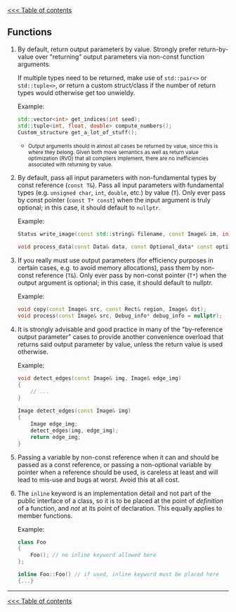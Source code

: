 [<<< Table of contents](../README.md)

## Functions

1. By default, return output parameters by value. Strongly prefer return-by-value over "returning" output parameters via non-const function arguments.

    If multiple types need to be returned, make use of `std::pair<>` or `std::tuple<>`, or return a custom struct/class if the number of return types would otherwise get too unwieldy.

    Example:
  
    ```cpp
    std::vector<int> get_indices(int seed);
    std::tuple<int, float, double> compute_numbers();
    Custom_structure get_a_lot_of_stuff();
    ```

    - <small>Output arguments should in almost all cases be returned by value, since this is where they belong. Given both move semantics as well as return value optimization (RVO) that all compilers implement, there are no inefficiencies associated with returning by value.</small>

2. By default, pass all input parameters with non-fundamental types by const reference (`const T&`). Pass all input parameters with fundamental types (e.g. `unsigned char`, `int`, `double`, etc.) by value (`T`).
    Only ever pass by const pointer (`const T* const`) when the input argument is truly optional; in this case, it should default to `nullptr`.

    Example:
  
    ```cpp
    Status write_image(const std::string& filename, const Image& im, int compression_level);
    ```

    ```cpp
    void process_data(const Data& data, const Optional_data* const optional_data = nullptr);
    ```

3. If you really must use output parameters (for efficiency purposes in certain cases, e.g. to avoid memory allocations), pass them by non-const reference (`T&`).
  Only ever pass by non-const pointer (`T*`) when the output argument is optional; in this case, it should default to nullptr.
  
    Example:
  
    ```cpp
    void copy(const Image& src, const Rect& region, Image& dst);
    void process(const Image& src, Debug_info* debug_info = nullptr);
    ```

4. It is strongly advisable and good practice in many of the "by-reference output parameter" cases to provide another convenience overload that returns said output parameter by value, unless the return value is used otherwise.

    Example:
  
    ```cpp
    void detect_edges(const Image& img, Image& edge_img)
    {
        // ...
    }
        
    Image detect_edges(const Image& img)
    {
        Image edge_img;
        detect_edges(img, edge_img);
        return edge_img;
    }
    ```

5. Passing a variable by non-const reference when it can and should be passed as a const reference, or passing a non-optional variable by pointer when a reference should be used, is careless at least and will lead to mis-use and bugs at worst. Avoid this at all cost.

6. The `inline` keyword is an implementation detail and not part of the public interface of a class, so it is to be placed at the point of *definition* of a function, and *not* at its point of declaration. This equally applies to member functions.

    Example:
  
    ```cpp
    class Foo
    {
        Foo(); // no inline keyword allowed here
    };

    inline Foo::Foo() // if used, inline keyword must be placed here
    {...}
    ```
    
---

[<<< Table of contents](../README.md)